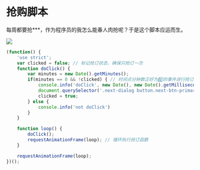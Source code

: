 # 抢购脚本

每周都要抢***，作为程序员的我怎么能春人肉抢呢？于是这个脚本应运而生。

![](https://5.z.wiki/autoupload/2022-09-12/be11be625b444277b6c348e12f37a29c.image.png)

```JavaScript
(function() {
    'use strict';
    var clicked = false; // 标记抢订状态，确保只抢订一次
    function doClick() {
        var minutes = new Date().getMinutes();
        if(minutes == 0 && !clicked) { // 时间点分钟数正好为0️⃣的事件进行抢订
            console.info('doClick', new Date(), new Date().getMilliseconds());
            document.querySelector('.next-dialog button.next-btn-primary').click(); // 需要点击的按钮，根据实际需要来修改
            clicked = true;
        } else {
            console.info('not doClick')
        }
    }

    function loop() {
        doClick();
        requestAnimationFrame(loop); // 循环执行抢订函数
    }

    requestAnimationFrame(loop);
})();
```
